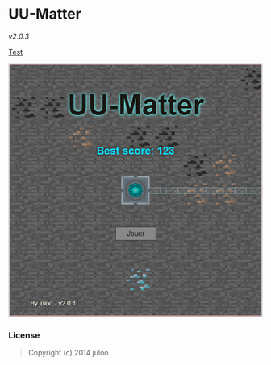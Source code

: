 # UU-Matter

_v2.0.3_

[Test](http://jwhile.github.io/#UU-Matter)

![UU-Matter capture](capture.png)

### License

> Copyright (c) 2014 juloo
